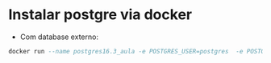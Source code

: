 # Instalar postgre via docker

- Com database externo:
``` sql    
docker run --name postgres16.3_aula -e POSTGRES_USER=postgres  -e POSTGRES_PASSWORD=p0stdbA1 -d -p 5432:5432 -v /opt/postgres/16/data:/var/lib/postgresql/data  postgres:16.3
```
